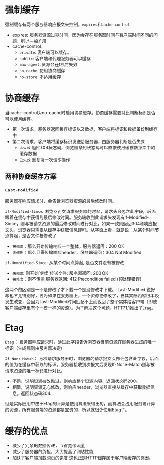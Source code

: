 # 强制缓存
强制缓存有两个服务器响应报文来控制，`expires`和`cache-control`

- expires: 服务器资源过期时间，因为会存在服务器时间与客户端时间不同的问题，所以一般弃用
- cache-control: 
  - `private`: 客户端可以缓存。
  - `public`: 客户端和代理服务器可以缓存  
  - `max-age=t`: 资源会在t秒后失效
  - `no-cache`: 使用协商缓存
  - `no-store`: 不适用缓存

# 协商缓存
当cache-control为no-cache时启用协商缓存。协商缓存需要对比判断标识是否可以使用缓存。

- 第一次请求，服务器返回缓存标识以及数据，客户端将标识和数据备份到缓存中
- 第二次请求，客户端将缓存标识发送给服务器，由服务器判断是否失效
  - `未失效` 返回304状态码，浏览器拿到状态码可以直接使用缓存数据库中的缓存数据
  - `已失效` 重复第一次请求操作

## 两种协商缓存方案

### `Last-Modified`
服务器在响应请求时，会告诉浏览器资源的最后修改时间。

`if-Modified-Since`: 浏览器再次请求服务器的时候，请求头会包含此字段，后面跟着在缓存中获得的最后修改时间。服务端收到此请求头发现有if-Modified-Since，则与被请求资源的最后修改时间进行对比，如果一致则返回304和响应报文头，浏览器只需要从缓存中获取信息即可。从字面上看，就是说：从某个时间节点算起，是否文件被修改了

- `被修改`：那么开始传输响应一个整体，服务器返回：200 OK
- `未修改`：那么只需传输响应header，服务器返回：304 Not Modified

`if-Unmodified-Since`: 从某个时间点算起, 是否文件没有被修改

- `未修改`: 则开始`继续'传送文件: 服务器返回: 200 OK
- `被修改`：则不传输,服务器返回: 412 Precondition failed (预处理错误)

这两个的区别是一个是修改了才下载一个是没修改才下载。
Last-Modified 说好却也不是特别好，因为如果在服务器上，一个资源被修改了，但其实际内容根本没发生改变，会因为Last-Modified时间匹配不上而返回了整个实体给客户端（即使客户端缓存里有个一模一样的资源）。为了解决这个问题，HTTP1.1推出了`Etag`。

# Etag
`Etag`： 服务器响应请求时，通过此字段告诉浏览器当前资源在服务器生成的唯一标识（生成规则由服务器决定）

`If-None-Match`： 再次请求服务器时，浏览器的请求报文头部会包含此字段，后面的值为在缓存中获取的标识。服务器接收到次报文后发现If-None-Match则与被请求资源的唯一标识进行对比。

- 不同，说明资源被改动过，则响应整个资源内容，返回状态码200。
- 相同，说明资源无心修改，则响应header，浏览器直接从缓存中获取数据信息。返回状态码304.

但是实际应用中由于Etag的计算是使用算法来得出的，而算法会占用服务端计算的资源，所有服务端的资源都是宝贵的，所以就很少使用Etag了。

# 缓存的优点

- 减少了冗余的数据传递，节省宽带流量
- 减少了服务器的负担，大大提高了网站性能
- 加快了客户端加载网页的速度 这也正是HTTP缓存属于客户端缓存的原因。